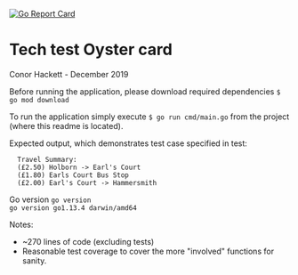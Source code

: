 [![Go Report Card](https://goreportcard.com/badge/github.com/chackett/oyster-test)](https://goreportcard.com/report/github.com/chackett/oyster-test)

# Tech test Oyster card

Conor Hackett - December 2019

Before running the application, please download required dependencies ```$ go mod download```

To run the application simply execute 
``$ go run cmd/main.go`` from the project (where this readme is located).

Expected output, which demonstrates test case specified in test:
```Card balance: £23.70
  Travel Summary:
  (£2.50) Holborn -> Earl's Court
  (£1.80) Earls Court Bus Stop
  (£2.00) Earl's Court -> Hammersmith
```

Go version `go version`  
``go version go1.13.4 darwin/amd64``

Notes:  
* ~270 lines of code (excluding tests)
* Reasonable test coverage to cover the more "involved" functions for sanity.

